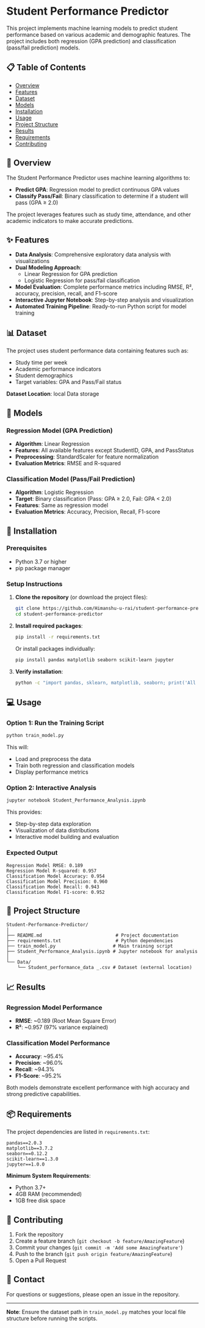 # Student Performance Predictor

This project implements machine learning models to predict student performance based on various academic and demographic features. The project includes both regression (GPA prediction) and classification (pass/fail prediction) models.

## 📋 Table of Contents

- [Overview](#overview)
- [Features](#features)
- [Dataset](#dataset)
- [Models](#models)
- [Installation](#installation)
- [Usage](#usage)
- [Project Structure](#project-structure)
- [Results](#results)
- [Requirements](#requirements)
- [Contributing](#contributing)

## 🎯 Overview

The Student Performance Predictor uses machine learning algorithms to:
- **Predict GPA**: Regression model to predict continuous GPA values
- **Classify Pass/Fail**: Binary classification to determine if a student will pass (GPA ≥ 2.0)

The project leverages features such as study time, attendance, and other academic indicators to make accurate predictions.

## ✨ Features

- **Data Analysis**: Comprehensive exploratory data analysis with visualizations
- **Dual Modeling Approach**: 
  - Linear Regression for GPA prediction
  - Logistic Regression for pass/fail classification
- **Model Evaluation**: Complete performance metrics including RMSE, R², accuracy, precision, recall, and F1-score
- **Interactive Jupyter Notebook**: Step-by-step analysis and visualization
- **Automated Training Pipeline**: Ready-to-run Python script for model training

## 📊 Dataset

The project uses student performance data containing features such as:
- Study time per week
- Academic performance indicators
- Student demographics
- Target variables: GPA and Pass/Fail status

**Dataset Location**: local Data storage 

## 🤖 Models

### Regression Model (GPA Prediction)
- **Algorithm**: Linear Regression
- **Features**: All available features except StudentID, GPA, and PassStatus
- **Preprocessing**: StandardScaler for feature normalization
- **Evaluation Metrics**: RMSE and R-squared

### Classification Model (Pass/Fail Prediction)
- **Algorithm**: Logistic Regression
- **Target**: Binary classification (Pass: GPA ≥ 2.0, Fail: GPA < 2.0)
- **Features**: Same as regression model
- **Evaluation Metrics**: Accuracy, Precision, Recall, F1-score

## 🚀 Installation

### Prerequisites
- Python 3.7 or higher
- pip package manager

### Setup Instructions

1. **Clone the repository** (or download the project files):
   ```bash
   git clone https://github.com/Himanshu-u-rai/student-performance-predictor.git
   cd student-performance-predictor
   ```

2. **Install required packages**:
   ```bash
   pip install -r requirements.txt
   ```

   Or install packages individually:
   ```bash
   pip install pandas matplotlib seaborn scikit-learn jupyter
   ```

3. **Verify installation**:
   ```bash
   python -c "import pandas, sklearn, matplotlib, seaborn; print('All packages installed successfully!')"
   ```

## 💻 Usage

### Option 1: Run the Training Script
```bash
python train_model.py
```

This will:
- Load and preprocess the data
- Train both regression and classification models
- Display performance metrics

### Option 2: Interactive Analysis
```bash
jupyter notebook Student_Performance_Analysis.ipynb
```

This provides:
- Step-by-step data exploration
- Visualization of data distributions
- Interactive model building and evaluation

### Expected Output
```
Regression Model RMSE: 0.189
Regression Model R-squared: 0.957
Classification Model Accuracy: 0.954
Classification Model Precision: 0.960
Classification Model Recall: 0.943
Classification Model F1-score: 0.952
```

## 📁 Project Structure

```
Student-Performance-Predictor/
│
├── README.md                           # Project documentation
├── requirements.txt                    # Python dependencies
├── train_model.py                     # Main training script
├── Student_Performance_Analysis.ipynb # Jupyter notebook for analysis
│
└── Data/
    └── Student_performance_data _.csv # Dataset (external location)
```

## 📈 Results

### Regression Model Performance
- **RMSE**: ~0.189 (Root Mean Square Error)
- **R²**: ~0.957 (97% variance explained)

### Classification Model Performance
- **Accuracy**: ~95.4%
- **Precision**: ~96.0%
- **Recall**: ~94.3%
- **F1-Score**: ~95.2%

Both models demonstrate excellent performance with high accuracy and strong predictive capabilities.

## 📦 Requirements

The project dependencies are listed in `requirements.txt`:

```
pandas==2.0.3
matplotlib==3.7.2
seaborn==0.12.2
scikit-learn==1.3.0
jupyter==1.0.0
```

**Minimum System Requirements**:
- Python 3.7+
- 4GB RAM (recommended)
- 1GB free disk space

## 🤝 Contributing

1. Fork the repository
2. Create a feature branch (`git checkout -b feature/AmazingFeature`)
3. Commit your changes (`git commit -m 'Add some AmazingFeature'`)
4. Push to the branch (`git push origin feature/AmazingFeature`)
5. Open a Pull Request

## 📧 Contact

For questions or suggestions, please open an issue in the repository.

---

**Note**: Ensure the dataset path in `train_model.py` matches your local file structure before running the scripts.
